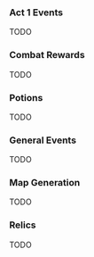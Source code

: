 ### Act 1 Events
TODO

### Combat Rewards
TODO

### Potions
TODO

### General Events
TODO

### Map Generation
TODO

### Relics
TODO